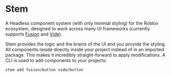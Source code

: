# Stem

A Headless component system (with only minimal styling) for the Roblox ecosystem, designed to work across many UI frameworks (currently supports [Fusion](https://github.com/dphfox/Fusion) and [Vide](https://github.com/centau/vide)).

Stem provides the logic and the brains of the UI and you provide the styling. All components reside directly inside your project instead of in an imported package. This makes it incredibly straight-forward to apply modifications. A CLI is used to add components to your projects:

```
stem add fusion/button vide/button
```